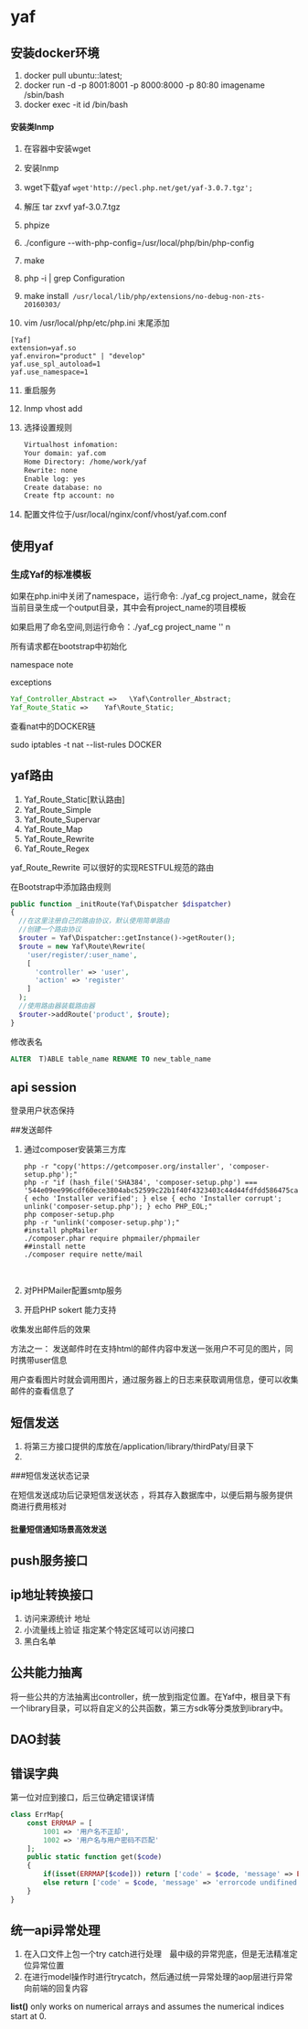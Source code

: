 # yaf

## 安装docker环境

1. docker pull ubuntu::latest;
2. docker run -d -p  8001:8001 -p 8000:8000 -p 80:80 imagename  /sbin/bash
3. docker exec -it id /bin/bash

#### 安装类lnmp

1. 在容器中安装wget

2. 安装lnmp

3. wget下载yaf ``wget'http://pecl.php.net/get/yaf-3.0.7.tgz';``

4. 解压 tar zxvf yaf-3.0.7.tgz

5. phpize

6. ./configure --with-php-config=/usr/local/php/bin/php-config

7. make

8. php -i | grep Configuration

9. make install`` /usr/local/lib/php/extensions/no-debug-non-zts-20160303/``

10. vim /usr/local/php/etc/php.ini 末尾添加 

   ```shell
   [Yaf]
   extension=yaf.so
   yaf.environ="product" | "develop"
   yaf.use_spl_autoload=1
   yaf.use_namespace=1
   ```

11. 重启服务

12. lnmp vhost add

13. 选择设置规则

    ```bash
    Virtualhost infomation:
    Your domain: yaf.com
    Home Directory: /home/work/yaf
    Rewrite: none
    Enable log: yes
    Create database: no
    Create ftp account: no
    ```

14. 配置文件位于/usr/local/nginx/conf/vhost/yaf.com.conf

## 使用yaf

### 生成Yaf的标准模板

如果在php.ini中关闭了namespace，运行命令: ./yaf_cg project_name，就会在当前目录生成一个output目录，其中会有project_name的项目模板

如果启用了命名空间,则运行命令：./yaf_cg project_name  ''  n

所有请求都在bootstrap中初始化

namespace note 

exceptions

```php
Yaf_Controller_Abstract =>   \Yaf\Controller_Abstract;
Yaf_Route_Static =>    Yaf\Route_Static;
```

查看nat中的DOCKER链

sudo iptables -t nat --list-rules DOCKER

## yaf路由

1. Yaf_Route_Static[默认路由]
2. Yaf_Route_Simple
3. Yaf_Route_Supervar
4. Yaf_Route_Map
5. Yaf_Route_Rewrite
6. Yaf_Route_Regex



yaf_Route_Rewrite 可以很好的实现RESTFUL规范的路由

在Bootstrap中添加路由规则

```php
public function _initRoute(Yaf\Dispatcher $dispatcher)
{
  //在这里注册自己的路由协议，默认使用简单路由
  //创建一个路由协议
  $router = Yaf\Dispatcher::getInstance()->getRouter();
  $route = new Yaf\Route\Rewrite(
  	'user/register/:user_name',
    [
      'controller' => 'user',
      'action' => 'register'
    ]
  );
  //使用路由器装载路由器
  $router->addRoute('product', $route);
}
```



修改表名

```sql
ALTER  T)ABLE table_name RENAME TO new_table_name
```

## api session

登录用户状态保持



##发送邮件

1. 通过composer安装第三方库

   ```shell
   php -r "copy('https://getcomposer.org/installer', 'composer-setup.php');"
   php -r "if (hash_file('SHA384', 'composer-setup.php') === '544e09ee996cdf60ece3804abc52599c22b1f40f4323403c44d44fdfdd586475ca9813a858088ffbc1f233e9b180f061') { echo 'Installer verified'; } else { echo 'Installer corrupt'; unlink('composer-setup.php'); } echo PHP_EOL;"
   php composer-setup.php
   php -r "unlink('composer-setup.php');"
   #install phpMailer
   ./composer.phar require phpmailer/phpmailer
   ##install nette
   ./composer require nette/mail
   ```

   ​

2. 对PHPMailer配置smtp服务

3. 开启PHP sokert 能力支持



收集发出邮件后的效果

方法之一： 发送邮件时在支持html的邮件内容中发送一张用户不可见的图片，同时携带user信息

用户查看图片时就会调用图片，通过服务器上的日志来获取调用信息，便可以收集邮件的查看信息了

## 短信发送

1. 将第三方接口提供的库放在/application/library/thirdPaty/目录下
2. 

###短信发送状态记录

 在短信发送成功后记录短信发送状态 ，将其存入数据库中，以便后期与服务提供商进行费用核对

#### 批量短信通知场景高效发送

## push服务接口

## ip地址转换接口

1. 访问来源统计 地址
2. 小流量线上验证 指定某个特定区域可以访问接口
3. 黑白名单 



## 公共能力抽离

将一些公共的方法抽离出controller，统一放到指定位置。在Yaf中，根目录下有一个library目录，可以将自定义的公共函数，第三方sdk等分类放到library中。


## DAO封装









## 错误字典

第一位对应到接口，后三位确定错误详情

```php
class ErrMap{
    const ERRMAP = [
        1001 => '用户名不正却',
        1002 => '用户名与用户密码不匹配'
    ];
    public static function get($code)
    {
		if(isset(ERRMAP[$code])) return ['code' = $code, 'message' => ERRMAP[$code]];
        else return ['code' = $code, 'message' => 'errorcode undifined'];
    }
}
```

## 统一api异常处理

1. 在入口文件上包一个try catch进行处理　最中级的异常兜底，但是无法精准定位异常位置
2. 在进行model操作时进行trycatch，然后通过统一异常处理的aop层进行异常向前端的回复内容

































**list()** only works on numerical arrays and assumes the numerical indices start at 0.



